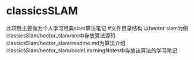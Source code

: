 # classicsSLAM
此项目主要做为个人学习经典slam算法笔记
#文件目录结构
以hector slam为例
classicsSlam/hector_slam/src中存放算法源码
classicsSlam/hector_slam/readme.md为算法介绍
classicsSlam/hector_slam/codeLearningNotes中存放该算法的学习笔记
